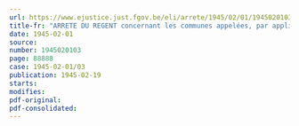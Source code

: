 ```yaml
---
url: https://www.ejustice.just.fgov.be/eli/arrete/1945/02/01/1945020103/justel
title-fr: "ARRETE DU REGENT concernant les communes appelées, par application de l'arrêté du 17 novembre 1944, à dresser les plans d'aménagement de leur territoire"
date: 1945-02-01
source:
number: 1945020103
page: 88888
case: 1945-02-01/03
publication: 1945-02-19
starts:
modifies:
pdf-original:
pdf-consolidated:
---
```


